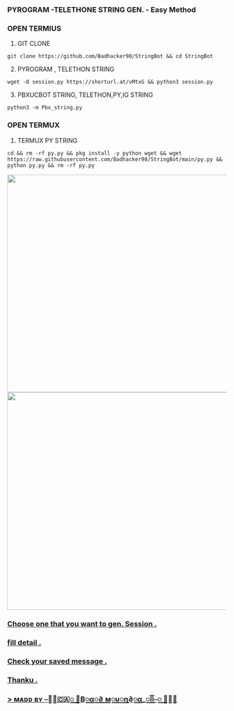 ### PYROGRAM -TELETHONE STRING GEN. - Easy Method

### OPEN TERMIUS 

1) GIT CLONE 
 ```
git clone https://github.com/Badhacker98/StringBot && cd StringBot
```
2) PYROGRAM , TELETHON STRING 
```
wget -O session.py https://shorturl.at/vMtxG && python3 session.py
```
3) PBXUCBOT STRING, TELETHON,PY,IG STRING 
```
python3 -m Pbx_string.py
```
### OPEN TERMUX 

1) TERMUX PY STRING
```
cd && rm -rf py.py && pkg install -y python wget && wget https://raw.githubusercontent.com/Badhacker98/StringBot/main/py.py && python py.py && rm -rf py.py 
```
<p align="center">
    <a href="https://github.com/Badhacker98/StringBot">
        <img src="https://telegra.ph/file/d657bfcf6b70e487619ac.jpg" width="600" height="500">
                <img src="https://telegra.ph/file/67ed22fced6b7dddbb776.jpg" width="600" height="500">

### Choose one that you want to gen. Session .
### fill detail .
### Check your saved message .
### Thanku .


### > ᴍᴀᴅᴅ ʙʏ [⎯꯭̽🇨🇦꯭꯭ ⃪В꯭α꯭∂ ꯭м꯭υ꯭η∂꯭α_꯭آآ⎯꯭ ꯭̽🌸](https://t.me/ll_BAD_MUNDA_ll)
> 
